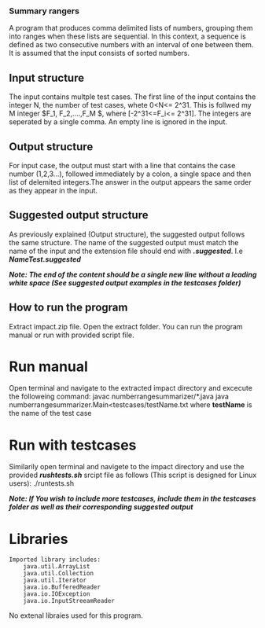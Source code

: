 ### Summary rangers
A program that produces comma delimited lists of numbers, grouping them into ranges when these lists are sequential.
In this context, a sequence is defined as two consecutive numbers with an interval of one between them. It is assumed that the input consists of sorted numbers.

## Input structure
The input contains multple test cases. The first line of the input contains the integer N, the number of test cases, whete 0<N<= 2^31.
This is follwed my M integer $F_1, F_2,....,F_M $, where [-2^31<=F_i<= 2^31]. The integers are seperated by a single comma. An empty line is ignored in the input.
    

## Output structure
For input case, the output must start with a line that contains the case number (1,2,3...), followed immediately by a colon, a single space and then list of delemited integers.The answer in the output appears the same order as they appear in the input.

## Suggested output structure
As previously explained (Output structure), the suggested output follows the same structure. The name of the suggested output must match the name of the input and the extension file should end with ***.suggested***. I.e ***NameTest.suggested***

***Note: The end of the content should be a single new line without a leading white space (See suggested output examples in the testcases folder)***

## How to run the program
Extract impact.zip file. Open the extract folder. You can run the program manual or run with provided script file.

# Run manual
Open terminal and navigate to the extracted impact directory and excecute the followeing command:
        javac numberrangesummarizer/*.java 
        java numberrangesummarizer.Main<testcases/testName.txt
    where __testName__ is the name of the test case

# Run with testcases
Similarily open terminal and navigete to the impact directory and use the provided ***rushtests.sh*** srcipt file as follows (This script is designed for Linux users):
        ./runtests.sh

***Note: If You wish to include more testcases, include them in the testcases folder as well as their corresponding suggested output***

# Libraries
    Imported library includes:
        java.util.ArrayList
        java.util.Collection
        java.util.Iterator
        java.io.BufferedReader
        java.io.IOException
        java.io.InputStreeamReader
        
No extenal libraies used for this program.
    

    

